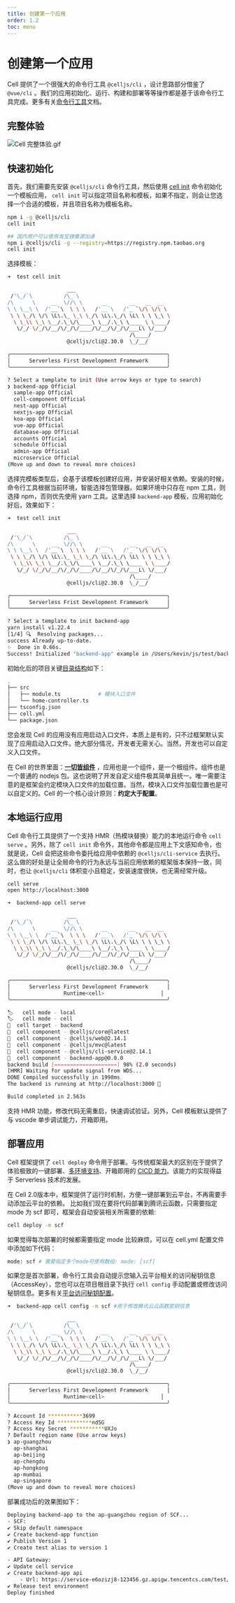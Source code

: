 ```yaml
---
title: 创建第一个应用
order: 1.2
toc: menu
---
```


# 创建第一个应用




Cell 提供了一个很强大的命令行工具 `@celljs/cli` ，设计思路部分借鉴了 `@vue/cli` 。我们的应用初始化、运行、构建和部署等等操作都是基于该命令行工具完成。更多有关[命令行工具](https://cell.cellbang.com/guide/%E5%91%BD%E4%BB%A4%E8%A1%8C%E5%B7%A5%E5%85%B7)文档。


## 完整体验


![Cell 完整体验.gif](../../public/images/CellFull.gif)


## 快速初始化


首先，我们需要先安装 `@celljs/cli` 命令行工具，然后使用 [cell init](https://cell.cellbang.com/guide/%E5%91%BD%E4%BB%A4%E8%A1%8C%E5%B7%A5%E5%85%B7#%E5%88%9D%E5%A7%8B%E5%8C%96) 命令初始化一个模板应用， `cell init` 可以指定项目名称和模板，如果不指定，则会让您选择一个合适的模板，并且项目名称为模板名称。
```bash
npm i -g @celljs/cli
cell init

## 国内用户可以使用淘宝镜像源加速
npm i @celljs/cli -g --registry=https://registry.npm.taobao.org
cell init
```


选择模板：
```bash
➜  test cell init

                   ___
 /'\_/`\          /\_ \
/\      \     __  \//\ \      __       __   __  __
\ \ \__\ \  /'__`\  \ \ \   /'__`\   /'_ `\/\ \/\ \
 \ \ \_/\ \/\ \L\.\_ \_\ \_/\ \L\.\_/\ \L\ \ \ \_\ \
  \ \_\\ \_\ \__/.\_\/\____\ \__/.\_\ \____ \ \____/
   \/_/ \/_/\/__/\/_/\/____/\/__/\/_/\/___L\ \/___/
                                       /\____/
                   @celljs/cli@2.30.0  \_/__/

╭──────────────────────────────────────────────────╮
│      Serverless First Development Framework      │
╰──────────────────────────────────────────────────╯

? Select a template to init (Use arrow keys or type to search)
❯ backend-app Official
  sample-app Official
  cell-component Official
  nest-app Official
  nextjs-app Official
  koa-app Official
  vue-app Official
  database-app Official
  accounts Official
  schedule Official
  admin-app Official
  microservice Official
(Move up and down to reveal more choices)
```
选择完模板类型后，会基于该模板创建好应用，并安装好相关依赖。安装的时候，命令行工具根据当前环境，智能选择包管理器。如果环境中只存在 npm 工具，则选择 npm，否则优先使用 yarn 工具。这里选择 `backend-app` 模板，应用初始化好后，效果如下：


```bash
➜  test cell init

                   ___
 /'\_/`\          /\_ \
/\      \     __  \//\ \      __       __   __  __
\ \ \__\ \  /'__`\  \ \ \   /'__`\   /'_ `\/\ \/\ \
 \ \ \_/\ \/\ \L\.\_ \_\ \_/\ \L\.\_/\ \L\ \ \ \_\ \
  \ \_\\ \_\ \__/.\_\/\____\ \__/.\_\ \____ \ \____/
   \/_/ \/_/\/__/\/_/\/____/\/__/\/_/\/___L\ \/___/
                                       /\____/
                   @celljs/cli@2.30.0  \_/__/

╭──────────────────────────────────────────────────╮
│      Serverless Frist Development Framework      │
╰──────────────────────────────────────────────────╯

? Select a template to init backend-app 
yarn install v1.22.4
[1/4] 🔍  Resolving packages...
success Already up-to-date.
✨  Done in 0.66s.
Success! Initialized "backend-app" example in /Users/kevin/js/test/backend-app.
```


初始化后的项目关键[目录结构](https://cloud.cellbang.com/?share=0b5c7292-9d73-4085-b8d2-f207cbda2c5b#/templates/backend-app)如下：


```bash
.
├── src
│   ├── module.ts            # 模块入口文件
│   └── home-controller.ts
├── tsconfig.json
├── cell.yml
└── package.json
```


您会发现 Cell 的应用没有应用启动入口文件，本质上是有的，只不过框架默认实现了应用启动入口文件。绝大部分情况，开发者无需关心。当然，开发也可以自定义入口文件。


在 Cell 的世界里面：[**一切皆组件**](https://www.yuque.com/cellbang/cell/qaqomw) ，应用也是一个组件，是一个根组件。组件也是一个普通的 nodejs 包。这也说明了开发自定义组件极其简单且统一。唯一需要注意的是框架会约定模块入口文件的加载位置。当然，模块入口文件加载位置也是可以自定义的。Cell 的一个核心设计原则：**约定大于配置**。


## 本地运行应用


Cell 命令行工具提供了一个支持 HMR（热模块替换）能力的本地运行命令 `cell serve` 。另外，除了 `cell init` 命令外，其他命令都是应用上下文感知命令，也就是说，Cell 会把这些命令委托给应用中依赖的 `@celljs/cli-service` 去执行。这么做的好处是让全局命令的行为永远与当前应用依赖的框架版本保持一致，同时，也让 `@celljs/cli` 体积变小且稳定，安装速度很快，也无需经常升级。


```bash
cell serve
open http://localhost:3000
```
```bash
➜  backend-app cell serve

                   ___
 /'\_/`\          /\_ \
/\      \     __  \//\ \      __       __   __  __
\ \ \__\ \  /'__`\  \ \ \   /'__`\   /'_ `\/\ \/\ \
 \ \ \_/\ \/\ \L\.\_ \_\ \_/\ \L\.\_/\ \L\ \ \ \_\ \
  \ \_\\ \_\ \__/.\_\/\____\ \__/.\_\ \____ \ \____/
   \/_/ \/_/\/__/\/_/\/____/\/__/\/_/\/___L\ \/___/
                                       /\____/
                   @celljs/cli@2.30.0  \_/__/

╭──────────────────────────────────────────────────╮
│      Serverless First Development Framework      │
│                 Runtime<cell>                  │
╰──────────────────────────────────────────────────╯

🏷   cell mode - local
🏷   cell mode - cell
🎯  cell target - backend
🧱  cell component - @celljs/core@latest
🧱  cell component - @celljs/web@2.14.1
🧱  cell component - @celljs/mvc@latest
🧱  cell component - @celljs/cli-service@2.14.1
🧱  cell component - backend-app@0.0.0
backend build [====================] 98% (2.0 seconds)
[HMR] Waiting for update signal from WDS...
DONE Compiled successfully in 1998ms
The backend is running at http://localhost:3000 🎉

Build completed in 2.563s
```
支持 HMR 功能，修改代码无需重启，快速调试验证。另外，Cell 模板默认提供了与 vscode 单步调试能力，开箱即用。


## 部署应用


Cell 框架提供了 `cell deploy` 命令用于部署。与传统框架最大的区别在于提供了体验极致的一键部署、[多环境支持](https://cell.cellbang.com/cloud/%E4%BA%91%E5%B9%B3%E5%8F%B0%E9%80%82%E9%85%8D)、开箱即用的 [CICD 能力](https://cell.cellbang.com/guide/%E6%8C%81%E7%BB%AD%E9%9B%86%E6%88%90%E5%92%8C%E6%8C%81%E7%BB%AD%E9%83%A8%E7%BD%B2%EF%BC%88cicd%EF%BC%89)。该能力的实现得益于 Serverless 技术的发展。


在 Cell 2.0版本中，框架提供了运行时机制，方便一键部署到云平台，不再需要手动添加云平台的依赖。
比如我们现在要将代码部署到腾讯云函数，只需要指定 mode 为 scf 即可，框架会自动安装相关所需要的依赖:

```bash
cell deploy -m scf
```
如果觉得每次部署的时候都需要指定 mode 比较麻烦，可以在 cell.yml 配置文件中添加如下代码：
```bash
mode: scf # 需要指定多个mode可使用数组: mode: [scf]
```

如果您是首次部署，命令行工具会自动提示您输入云平台相关的访问秘钥信息（AccessKey），您也可以在项目根目录下执行 `cell config` 手动配置或修改访问秘钥信息。更多有关[平台访问秘钥配置](https://cell.cellbang.com/cloud/%E5%B9%B3%E5%8F%B0%E8%B4%A6%E5%8F%B7%E9%85%8D%E7%BD%AE)。


```bash
➜  backend-app cell config -m scf #用于修改腾讯云云函数密钥信息

                   ___
 /'\_/`\          /\_ \
/\      \     __  \//\ \      __       __   __  __
\ \ \__\ \  /'__`\  \ \ \   /'__`\   /'_ `\/\ \/\ \
 \ \ \_/\ \/\ \L\.\_ \_\ \_/\ \L\.\_/\ \L\ \ \ \_\ \
  \ \_\\ \_\ \__/.\_\/\____\ \__/.\_\ \____ \ \____/
   \/_/ \/_/\/__/\/_/\/____/\/__/\/_/\/___L\ \/___/
                                       /\____/
                   @celljs/cli@2.30.0  \_/__/

╭──────────────────────────────────────────────────╮
│      Serverless First Development Framework      │
│                 Runtime<cell>                  │
╰──────────────────────────────────────────────────╯

? Account Id ***********3699
? Access Key Id ***********nd5G
? Access Key Secret ***********UXJo
? Default region name (Use arrow keys)
❯ ap-guangzhou 
  ap-shanghai 
  ap-beijing 
  ap-chengdu 
  ap-hongkong 
  ap-mumbai 
  ap-singapore 
(Move up and down to reveal more choices)
```
部署成功后的效果图如下：


```bash
Deploying backend-app to the ap-guangzhou region of SCF...
- SCF:
✔ Skip default namespace
✔ Create backend-app function
✔ Publish Version 1
✔ Create test alias to version 1

- API Gateway:
✔ Update cell service
✔ Create backend-app api
    - Url: https://service-e6ozizj8-123456.gz.apigw.tencentcs.com/test/backend-app/
✔ Release test environment
Deploy finished
```
